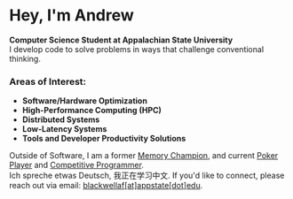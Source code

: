 # Hey, I'm Andrew

**Computer Science Student at Appalachian State University**\
I develop code to solve problems in ways that challenge conventional thinking.
### Areas of Interest:

- **Software/Hardware Optimization**
- **High-Performance Computing (HPC)**
- **Distributed Systems**
- **Low-Latency Systems**
- **Tools and Developer Productivity Solutions**

Outside of Software, I am a former [Memory Champion](https://mindsportsolympiad.com/), and current [Poker Player](https://www.thehendonmob.com/) and [Competitive Programmer](https://icpc.global/).<br>Ich spreche etwas Deutsch, 我正在学习中文. If you'd like to connect, please reach out via email: [blackwellaf[at]appstate[dot]edu](mailto:blackwellaf@appstate.edu).
